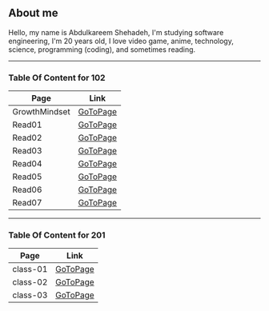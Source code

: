 ## About me
Hello, my name is Abdulkareem Shehadeh, I'm studying software engineering, I'm 20 years old, I love video game, anime, technology, science, programming (coding), and sometimes reading.  

---
### Table Of Content for 102

Page | Link
--- | ---
GrowthMindset | [GoToPage](https://a1abed1a.github.io/reading-notes/GrowthMindset)
Read01 | [GoToPage](https://a1abed1a.github.io/reading-notes/Read01)
Read02 | [GoToPage](https://a1abed1a.github.io/reading-notes/Read02)
Read03 | [GoToPage](https://a1abed1a.github.io/reading-notes/Read03)
Read04 | [GoToPage](https://a1abed1a.github.io/reading-notes/Read04)
Read05 | [GoToPage](https://a1abed1a.github.io/reading-notes/Read05)
Read06 | [GoToPage](https://a1abed1a.github.io/reading-notes/Read06)
Read07 | [GoToPage](https://a1abed1a.github.io/reading-notes/Read07)

---
### Table Of Content for 201

Page | Link
--- | ---
class-01 | [GoToPage](https://a1abed1a.github.io/reading-notes/class-01)
class-02 | [GoToPage](https://a1abed1a.github.io/reading-notes/class-02)
class-03 | [GoToPage](https://a1abed1a.github.io/reading-notes/class-03)